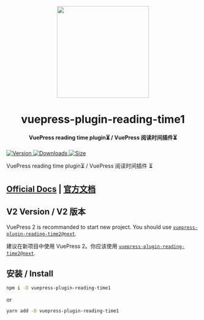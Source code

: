 <!-- markdownlint-disable -->
<p align="center">
  <img width="240" src="https://vuepress-theme-hope.github.io/v1/logo.svg" style="text-align: center;"/>
</p>
<h1 align="center">vuepress-plugin-reading-time1</h1>
<h4 align="center">VuePress reading time plugin⏳ / VuePress 阅读时间插件⏳</h4>

[![Version](https://img.shields.io/npm/v/vuepress-plugin-reading-time1.svg?style=flat-square&logo=npm) ![Downloads](https://img.shields.io/npm/dm/vuepress-plugin-reading-time1.svg?style=flat-square&logo=npm) ![Size](https://img.shields.io/bundlephobia/min/vuepress-plugin-reading-time1?style=flat-square&logo=npm)](https://www.npmjs.com/package/vuepress-plugin-reading-time1)

<!-- markdownlint-restore -->

VuePress reading time plugin⏳ / VuePress 阅读时间插件 ⏳

## [Official Docs](https://vuepress-theme-hope.github.io/v1/reading-time/) | [官方文档](https://vuepress-theme-hope.gitee.io/v1/reading-time/zh/)

## V2 Version / V2 版本

VuePress 2 is recommanded to start new project. You should use [`vuepress-plugin-reading-time2@next`](https://vuepress-theme-hope.github.io/v2/reading-time/).

建议在新项目中使用 VuePress 2。你应该使用 [`vuepress-plugin-reading-time2@next`](https://vuepress-theme-hope.gitee.io/v2/reading-time/zh/).

## 安装 / Install

```bash
npm i -D vuepress-plugin-reading-time1
```

or

```bash
yarn add -D vuepress-plugin-reading-time1
```
